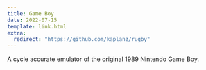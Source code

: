 ```yaml
---
title: Game Boy
date: 2022-07-15
template: link.html
extra:
  redirect: "https://github.com/kaplanz/rugby"
---
```


A cycle accurate emulator of the original 1989 Nintendo Game Boy.
